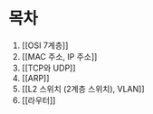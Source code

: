 # 목차
   
1. [[OSI 7계층]]
2. [[MAC 주소, IP 주소]]
3. [[TCP와 UDP]]
4. [[ARP]]
5. [[L2 스위치 (2계층 스위치), VLAN]]
6. [[라우터]]

